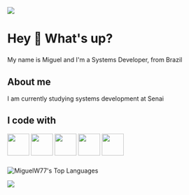<p>
  <img src="https://capsule-render.vercel.app/api?type=waving&color=cccccc&height=100&section=header"/>
</p>

<h1 align="left">Hey 👋 What's up?</h1>

###

<p align="left">My name is Miguel and I'm a Systems Developer, from Brazil</p>

###

<h2 align="left">About me</h2>
<p align="left">I am currently studying systems development at Senai</p>

###

###

<h2 align="left">I code with</h2>
<p><img src="https://cdn.jsdelivr.net/gh/devicons/devicon@latest/icons/java/java-original.svg" width="50"/> <img src="https://cdn.jsdelivr.net/gh/devicons/devicon@latest/icons/javascript/javascript-plain.svg" width="50"/> 
<img src="https://cdn.jsdelivr.net/gh/devicons/devicon@latest/icons/html5/html5-plain.svg"width="50"/>
<img src="https://cdn.jsdelivr.net/gh/devicons/devicon@latest/icons/css3/css3-plain.svg"  width = "50"/>
<img src="https://cdn.jsdelivr.net/gh/devicons/devicon@latest/icons/cplusplus/cplusplus-original.svg" width = "50" />
</p>

###

###
![MiguelW77's Top Languages](https://github-readme-stats.vercel.app/api/top-langs/?username=MiguelW77&theme=prussian&show_icons=true&hide_border=true&layout=compact)
<p>
  <img src="https://capsule-render.vercel.app/api?type=waving&color=cccccc&height=100&section=footer"/>
</p>
